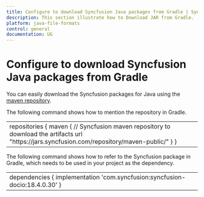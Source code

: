 ```yaml
---
title: Configure to download Syncfusion Java packages from Gradle | Syncfusion
description: This section illustrate how to Download JAR from Gradle.
platform: java-file-formats
control: general
documentation: UG
---
```

# Configure to download Syncfusion Java packages from Gradle

You can easily download the Syncfusion packages for Java using the [maven repository](https://jars.syncfusion.com/).
 
The following command shows how to mention the repository in Gradle.

<table>
<tr>
<td>
repositories {
maven {
// Syncfusion maven repository to download the artifacts
url "https://jars.syncfusion.com/repository/maven-public/"
}
}
</td>
</tr>
</table>

The following command shows how to refer to the Syncfusion package in Gradle, which needs to be used in your project as the dependency.

<table>
<tr>
<td>
dependencies {
implementation 'com.syncfusion:syncfusion-docio:18.4.0.30'
}
</td>
</tr>
</table>
